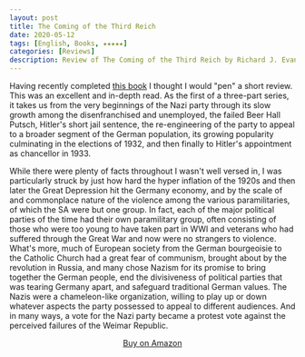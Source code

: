 ```yaml
---
layout: post
title: The Coming of the Third Reich
date: 2020-05-12
tags: [English, Books, ★★★★★]
categories: [Reviews]
description: Review of The Coming of the Third Reich by Richard J. Evans
---
```


Having recently completed <a href="https://amzn.to/2T0Zggx">this book</a> I thought I would "pen" a short review. <!-- more -->This was an excellent and in-depth read. As the first of a three-part series, it takes us from the very beginnings of the Nazi party through its slow growth among the disenfranchised and unemployed, the failed Beer Hall Putsch, Hitler's short jail sentence, the re-engineering of the party to appeal to a broader segment of the German population, its growing popularity culminating in the elections of 1932, and then finally to Hitler's appointment as chancellor in 1933. 

While there were plenty of facts throughout I wasn't well versed in, I was particularly struck by just how hard the hyper inflation of the 1920s and then later the Great Depression hit the Germany economy, and by the scale of and commonplace nature of the violence among the various paramilitaries, of which the SA were but one group. In fact, each of the major political parties of the time had their own paramilitary group, often consisting of those who were too young to have taken part in WWI and veterans who had suffered through the Great War and now were no strangers to violence. What's more, much of European society from the German bourgeoisie to the Catholic Church had a great fear of communism, brought about by the revolution in Russia, and many chose Nazism for its promise to bring together the German people, end the divisiveness of political parties that was tearing Germany apart, and safeguard traditional German values. The Nazis were a chameleon-like organization, willing to play up or down whatever aspects the party possessed to appeal to different audiences. And in many ways, a vote for the Nazi party became a protest vote against the perceived failures of the Weimar Republic. 

<div style="text-align: center"><p><a href="https://amzn.to/2T0Zggx">Buy on Amazon</a></p></div>
